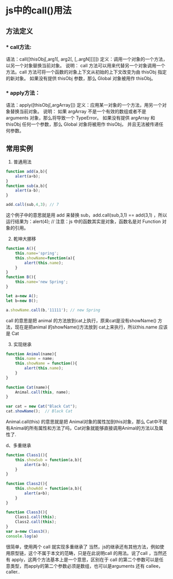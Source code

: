 # js中的call()用法

## 方法定义

### * call方法: 

语法：call([thisObj[,arg1[, arg2[,   [,.argN]]]]]) 
定义：调用一个对象的一个方法，以另一个对象替换当前对象。 
说明： 
call 方法可以用来代替另一个对象调用一个方法。call 方法可将一个函数的对象上下文从初始的上下文改变为由 thisObj 指定的新对象。 
如果没有提供 thisObj 参数，那么 Global 对象被用作 thisObj。 

### * apply方法： 

语法：apply([thisObj[,argArray]]) 
定义：应用某一对象的一个方法，用另一个对象替换当前对象。 
说明： 
如果 argArray 不是一个有效的数组或者不是 arguments 对象，那么将导致一个 TypeError。 
如果没有提供 argArray 和 thisObj 任何一个参数，那么 Global 对象将被用作 thisObj， 并且无法被传递任何参数。
 
## 常用实例

1. 普通用法

```js
function add(a,b){
	alert(a+b);
}
function sub(a,b){
	alert(a-b);
}

add.call(sub,4,3); // 7
 ``` 

 这个例子中的意思就是用 add 来替换 sub，add.call(sub,3,1) == add(3,1) ，所以运行结果为：alert(4); // 注意：js 中的函数其实是对象，函数名是对 Function 对象的引用。
 
2. 乾坤大挪移

```js
function A(){
	this.name='spring';
	this.showName=function(a){
		alert(this.name);
	}
}
function B(){
	this.name='new Spring';
}

let a=new A();
let b=new B();

a.showName.call(b,'11111'); // new Spring 
 ```  

 call 的意思是把 animal 的方法放到cat上执行，原来cat是没有showName() 方法，现在是把animal 的showName()方法放到 cat上来执行，所以this.name 应该是 Cat
 
3. 实现继承

```js
function Animal(name){      
    this.name = name;      
    this.showName = function(){      
        alert(this.name);      
    }      
}      
   
function Cat(name){    
    Animal.call(this, name); 
}      
    
var cat = new Cat("Black Cat");     
cat.showName();  // Black Cat
```

 Animal.call(this) 的意思就是把 Animal对象的属性加到this对象，那么 Cat中不就有Animal的所有属性和方法了吗，Cat对象就能够直接调用Animal的方法以及属性了.
 
d、多重继承

```js
function Class1(){  
    this.showSub = function(a,b){  
        alert(a-b);  
    }  
}  
  
function Class2(){  
    this.showAdd = function(a,b){  
        alert(a+b);  
    }  
}  
  
function Class3(){  
    Class1.call(this);  
    Class2.call(this);  
} 
var a=new Class3();
console.log(a)  
```

 很简单，使用两个 call 就实现多重继承了
当然，js的继承还有其他方法，例如使用原型链，这个不属于本文的范畴，只是在此说明call 的用法。说了call ，当然还有 apply，这两个方法基本上是一个意思，区别在于 call 的第二个参数可以是任意类型，而apply的第二个参数必须是数组，也可以是arguments
还有 callee，caller..
